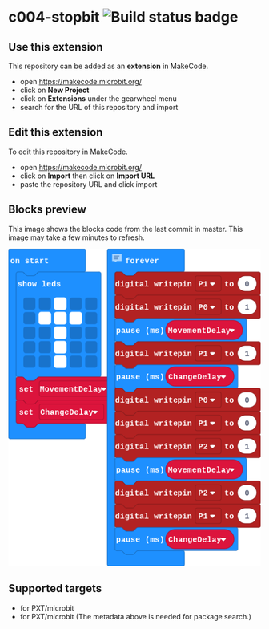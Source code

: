 # c004-stopbit ![Build status badge](https://github.com/belmont-admin/c004-stopbit/workflows/MakeCode/badge.svg)



## Use this extension

This repository can be added as an **extension** in MakeCode.

* open https://makecode.microbit.org/
* click on **New Project**
* click on **Extensions** under the gearwheel menu
* search for the URL of this repository and import

## Edit this extension

To edit this repository in MakeCode.

* open https://makecode.microbit.org/
* click on **Import** then click on **Import URL**
* paste the repository URL and click import

## Blocks preview

This image shows the blocks code from the last commit in master.
This image may take a few minutes to refresh.

![A rendered view of the blocks](https://github.com/belmont-admin/c004-stopbit/raw/master/.makecode/blocks.png)

## Supported targets

* for PXT/microbit
* for PXT/microbit
(The metadata above is needed for package search.)

